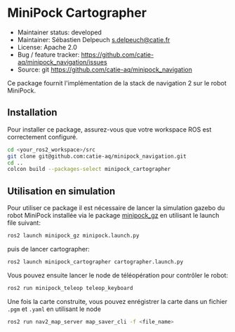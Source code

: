 # MiniPock Cartographer

- Maintainer status: developed
- Maintainer: Sébastien Delpeuch [s.delpeuch@catie.fr](mailto:s.delpeuch@catie.fr)
- License: Apache 2.0
- Bug / feature tracker: https://github.com/catie-aq/minipock_navigation/issues
- Source: git https://github.com/catie-aq/minipock_navigation

Ce package fournit l'implémentation de la stack de navigation 2 sur le robot MiniPock.

## Installation

Pour installer ce package, assurez-vous que votre workspace ROS est correctement configuré.

```bash
cd <your_ros2_workspace>/src
git clone git@github.com:catie-aq/minipock_navigation.git
cd ..
colcon build --packages-select minipock_cartographer
```

## Utilisation en simulation

Pour utiliser ce package il est nécessaire de lancer la simulation gazebo du robot MiniPock installée via le
package [minipock_gz](https://github.com/catie-aq/minipock_gz) en utilisant le launch file suivant:

```bash
ros2 launch minipock_gz minipock.launch.py
```

puis de lancer cartographer:

```bash
ros2 launch minipock_cartographer cartographer.launch.py
```

Vous pouvez ensuite lancer le node de téléopération pour contrôler le robot:

```bash
ros2 run minipock_teleop teleop_keyboard
```

Une fois la carte construite, vous pouvez enrégistrer la carte dans un fichier `.pgm` et `.yaml` en utilisant le node

```bash
ros2 run nav2_map_server map_saver_cli -f <file_name>
```
